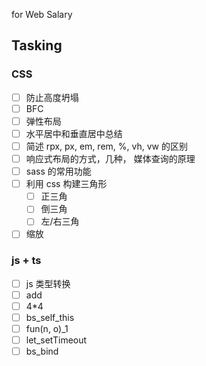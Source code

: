 for Web Salary

## Tasking

### CSS

- [ ] 防止高度坍塌
- [ ] BFC
- [ ] 弹性布局
- [ ] 水平居中和垂直居中总结
- [ ] 简述 rpx, px, em, rem, %, vh, vw 的区别
- [ ] 响应式布局的方式，几种， 媒体查询的原理
- [ ] sass 的常用功能
- [ ] 利用 css 构建三角形
  - [ ] 正三角
  - [ ] 倒三角
  - [ ] 左/右三角
- [ ] 缩放

### js + ts

- [ ] js 类型转换
- [ ] add
- [ ] 4\*4
- [ ] bs_self_this
- [ ] fun(n, o)\_1
- [ ] let_setTimeout
- [ ] bs_bind
